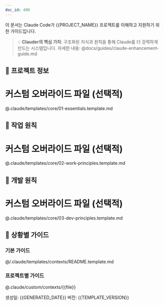 ```yaml
---
doc_id: 400
---
```


이 문서는 Claude Code가 {{PROJECT_NAME}} 프로젝트를 이해하고 지원하기 위한 가이드입니다.

> 💡 **Clauder의 핵심 가치**: 구조화된 지식과 원칙을 통해 Claude를 더 강력하게 만드는 시스템입니다.
> 자세한 내용: @docs/guides/claude-enhancement-guide.md

## 🎯 프로젝트 정보
<!-- if:exists custom/overrides/01-essentials.md -->
# 커스텀 오버라이드 파일 (선택적)
<!-- else -->
@.claude/templates/core/01-essentials.template.md
<!-- endif -->

## 🌟 작업 원칙
<!-- if:exists custom/overrides/02-work-principles.md -->
# 커스텀 오버라이드 파일 (선택적)
<!-- else -->
@.claude/templates/core/02-work-principles.template.md
<!-- endif -->

## 📐 개발 원칙
<!-- if:exists custom/overrides/03-dev-principles.md -->
# 커스텀 오버라이드 파일 (선택적)
<!-- else -->
@.claude/templates/core/03-dev-principles.template.md
<!-- endif -->

## 🔧 상황별 가이드
### 기본 가이드
@/.claude/templates/contexts/README.template.md

### 프로젝트별 가이드
<!-- for:file in custom/contexts/*.md -->
@.claude/custom/contexts/{{file}}
<!-- endfor -->

생성일: {{GENERATED_DATE}}
버전: {{TEMPLATE_VERSION}}
